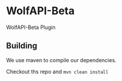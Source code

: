 # WolfAPI-Beta
WolfAPI-Beta Plugin

## Building
We use maven to compile our dependencies.

Checkout ths repo and `mvn clean install`
